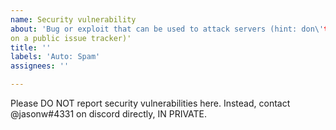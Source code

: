 ```yaml
---
name: Security vulnerability
about: 'Bug or exploit that can be used to attack servers (hint: don\'t report it
on a public issue tracker)'
title: ''
labels: 'Auto: Spam'
assignees: ''

---
```


Please DO NOT report security vulnerabilities here.
Instead, contact @jasonw#4331 on discord directly, IN PRIVATE.